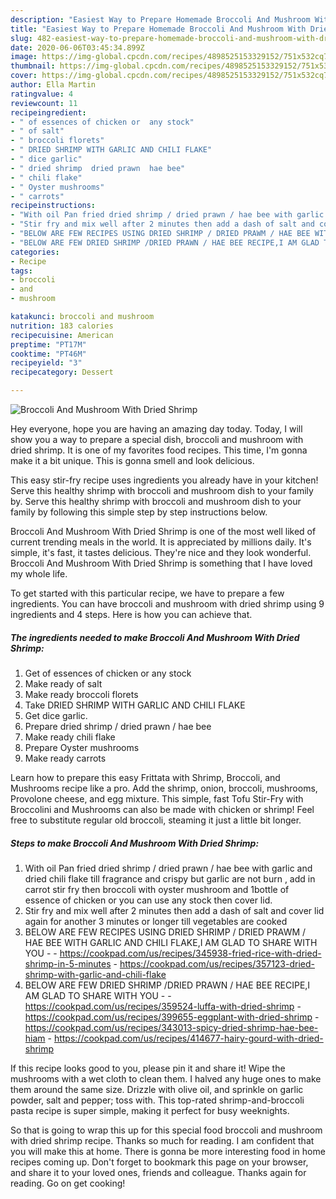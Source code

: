 ```yaml
---
description: "Easiest Way to Prepare Homemade Broccoli And Mushroom With Dried Shrimp"
title: "Easiest Way to Prepare Homemade Broccoli And Mushroom With Dried Shrimp"
slug: 482-easiest-way-to-prepare-homemade-broccoli-and-mushroom-with-dried-shrimp
date: 2020-06-06T03:45:34.899Z
image: https://img-global.cpcdn.com/recipes/4898525153329152/751x532cq70/broccoli-and-mushroom-with-dried-shrimp-recipe-main-photo.jpg
thumbnail: https://img-global.cpcdn.com/recipes/4898525153329152/751x532cq70/broccoli-and-mushroom-with-dried-shrimp-recipe-main-photo.jpg
cover: https://img-global.cpcdn.com/recipes/4898525153329152/751x532cq70/broccoli-and-mushroom-with-dried-shrimp-recipe-main-photo.jpg
author: Ella Martin
ratingvalue: 4
reviewcount: 11
recipeingredient:
- " of essences of chicken or  any stock"
- " of salt"
- " broccoli florets"
- " DRIED SHRIMP WITH GARLIC AND CHILI FLAKE"
- " dice garlic"
- " dried shrimp  dried prawn  hae bee"
- " chili flake"
- " Oyster mushrooms"
- " carrots"
recipeinstructions:
- "With oil Pan fried dried shrimp / dried prawn / hae bee with garlic and dried chili flake till fragrance and crispy but garlic are not burn , add in carrot stir fry then broccoli with oyster mushroom and 1bottle of essence of chicken or you can use any stock then cover lid."
- "Stir fry and mix well after 2 minutes then add a dash of salt and cover lid again for another 3 minutes or longer till vegetables are cooked"
- "BELOW ARE FEW RECIPES USING DRIED SHRIMP / DRIED PRAWM / HAE BEE WITH GARLIC AND CHILI FLAKE,I AM GLAD TO SHARE WITH YOU  https://cookpad.com/us/recipes/345938-fried-rice-with-dried-shrimp-in-5-minutes https://cookpad.com/us/recipes/357123-dried-shrimp-with-garlic-and-chili-flake"
- "BELOW ARE FEW DRIED SHRIMP /DRIED PRAWN / HAE BEE RECIPE,I AM GLAD TO SHARE WITH YOU  https://cookpad.com/us/recipes/359524-luffa-with-dried-shrimp https://cookpad.com/us/recipes/399655-eggplant-with-dried-shrimp https://cookpad.com/us/recipes/343013-spicy-dried-shrimp-hae-bee-hiam https://cookpad.com/us/recipes/414677-hairy-gourd-with-dried-shrimp"
categories:
- Recipe
tags:
- broccoli
- and
- mushroom

katakunci: broccoli and mushroom 
nutrition: 183 calories
recipecuisine: American
preptime: "PT17M"
cooktime: "PT46M"
recipeyield: "3"
recipecategory: Dessert

---
```



![Broccoli And Mushroom With Dried Shrimp](https://img-global.cpcdn.com/recipes/4898525153329152/751x532cq70/broccoli-and-mushroom-with-dried-shrimp-recipe-main-photo.jpg)

Hey everyone, hope you are having an amazing day today. Today, I will show you a way to prepare a special dish, broccoli and mushroom with dried shrimp. It is one of my favorites food recipes. This time, I'm gonna make it a bit unique. This is gonna smell and look delicious.

This easy stir-fry recipe uses ingredients you already have in your kitchen! Serve this healthy shrimp with broccoli and mushroom dish to your family by. Serve this healthy shrimp with broccoli and mushroom dish to your family by following this simple step by step instructions below.

Broccoli And Mushroom With Dried Shrimp is one of the most well liked of current trending meals in the world. It is appreciated by millions daily. It's simple, it's fast, it tastes delicious. They're nice and they look wonderful. Broccoli And Mushroom With Dried Shrimp is something that I have loved my whole life.


To get started with this particular recipe, we have to prepare a few ingredients. You can have broccoli and mushroom with dried shrimp using 9 ingredients and 4 steps. Here is how you can achieve that.

<!--inarticleads1-->

##### The ingredients needed to make Broccoli And Mushroom With Dried Shrimp:

1. Get  of essences of chicken or  any stock
1. Make ready  of salt
1. Make ready  broccoli florets
1. Take  DRIED SHRIMP WITH GARLIC AND CHILI FLAKE
1. Get  dice garlic.
1. Prepare  dried shrimp / dried prawn / hae bee
1. Make ready  chili flake
1. Prepare  Oyster mushrooms
1. Make ready  carrots


Learn how to prepare this easy Frittata with Shrimp, Broccoli, and Mushrooms recipe like a pro. Add the shrimp, onion, broccoli, mushrooms, Provolone cheese, and egg mixture. This simple, fast Tofu Stir-Fry with Broccolini and Mushrooms can also be made with chicken or shrimp! Feel free to substitute regular old broccoli, steaming it just a little bit longer. 

<!--inarticleads2-->

##### Steps to make Broccoli And Mushroom With Dried Shrimp:

1. With oil Pan fried dried shrimp / dried prawn / hae bee with garlic and dried chili flake till fragrance and crispy but garlic are not burn , add in carrot stir fry then broccoli with oyster mushroom and 1bottle of essence of chicken or you can use any stock then cover lid.
1. Stir fry and mix well after 2 minutes then add a dash of salt and cover lid again for another 3 minutes or longer till vegetables are cooked
1. BELOW ARE FEW RECIPES USING DRIED SHRIMP / DRIED PRAWM / HAE BEE WITH GARLIC AND CHILI FLAKE,I AM GLAD TO SHARE WITH YOU -  - https://cookpad.com/us/recipes/345938-fried-rice-with-dried-shrimp-in-5-minutes - https://cookpad.com/us/recipes/357123-dried-shrimp-with-garlic-and-chili-flake
1. BELOW ARE FEW DRIED SHRIMP /DRIED PRAWN / HAE BEE RECIPE,I AM GLAD TO SHARE WITH YOU -  - https://cookpad.com/us/recipes/359524-luffa-with-dried-shrimp - https://cookpad.com/us/recipes/399655-eggplant-with-dried-shrimp - https://cookpad.com/us/recipes/343013-spicy-dried-shrimp-hae-bee-hiam - https://cookpad.com/us/recipes/414677-hairy-gourd-with-dried-shrimp


If this recipe looks good to you, please pin it and share it! Wipe the mushrooms with a wet cloth to clean them. I halved any huge ones to make them around the same size. Drizzle with olive oil, and sprinkle on garlic powder, salt and pepper; toss with. This top-rated shrimp-and-broccoli pasta recipe is super simple, making it perfect for busy weeknights. 

So that is going to wrap this up for this special food broccoli and mushroom with dried shrimp recipe. Thanks so much for reading. I am confident that you will make this at home. There is gonna be more interesting food in home recipes coming up. Don't forget to bookmark this page on your browser, and share it to your loved ones, friends and colleague. Thanks again for reading. Go on get cooking!

